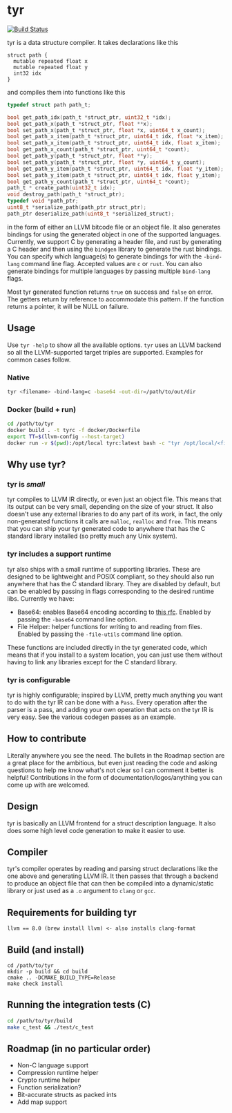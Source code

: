 # tyr
[![Build Status](https://travis-ci.org/bzcheeseman/tyr.svg?branch=master)](https://travis-ci.org/bzcheeseman/tyr)

tyr is a data structure compiler. It takes declarations like this
```
struct path {
  mutable repeated float x
  mutable repeated float y
  int32 idx
}
```
and compiles them into functions like this
```c
typedef struct path path_t;

bool get_path_idx(path_t *struct_ptr, uint32_t *idx);
bool get_path_x(path_t *struct_ptr, float **x);
bool set_path_x(path_t *struct_ptr, float *x, uint64_t x_count);
bool get_path_x_item(path_t *struct_ptr, uint64_t idx, float *x_item);
bool set_path_x_item(path_t *struct_ptr, uint64_t idx, float x_item);
bool get_path_x_count(path_t *struct_ptr, uint64_t *count);
bool get_path_y(path_t *struct_ptr, float **y);
bool set_path_y(path_t *struct_ptr, float *y, uint64_t y_count);
bool get_path_y_item(path_t *struct_ptr, uint64_t idx, float *y_item);
bool set_path_y_item(path_t *struct_ptr, uint64_t idx, float y_item);
bool get_path_y_count(path_t *struct_ptr, uint64_t *count);
path_t * create_path(uint32_t idx);
void destroy_path(path_t *struct_ptr);
typedef void *path_ptr;
uint8_t *serialize_path(path_ptr struct_ptr);
path_ptr deserialize_path(uint8_t *serialized_struct);
```
in the form of either an LLVM bitcode file or an object file. It also generates bindings 
for using the generated  object in one of the supported languages. Currently, we support 
C by generating a header file, and rust by generating a C header and then using the `bindgen`
library to generate the rust bindings. You can specify which language(s) to generate bindings for with 
the `-bind-lang` command line flag. Accepted values are `c` or `rust`. You can also generate bindings 
for multiple languages by passing multiple `bind-lang` flags.

Most tyr generated function returns `true` on success and `false` on error. The getters return by 
reference to accommodate this pattern. If the function returns a pointer, it will be NULL on failure.

## Usage
Use `tyr -help` to show all the available options. `tyr` uses an LLVM backend so all the LLVM-supported target triples
are supported. Examples for common cases follow.

### Native
```bash
tyr <filename> -bind-lang=c -base64 -out-dir=/path/to/out/dir
```

### Docker (build + run)
```bash
cd /path/to/tyr
docker build . -t tyrc -f docker/Dockerfile
export TT=$(llvm-config --host-target)
docker run -v $(pwd):/opt/local tyrc:latest bash -c "tyr /opt/local/<filename> -bind-lang=c -target-triple=${TT} -file-utils -out-dir=/opt/local"
```


## Why use tyr?

### tyr is *small*
tyr compiles to LLVM IR directly, or even just an object file. This means that its output
can be very small, depending on the size of your struct. It also doesn't use any external libraries 
to do any part of its work, in fact, the only non-generated functions it calls are `malloc`,
`realloc` and `free`. This means that you can ship your tyr generated code to anywhere that has 
the C standard library installed (so pretty much any Unix system).

### tyr includes a support runtime
tyr also ships with a small runtime of supporting libraries. These are designed to be lightweight
and POSIX compliant, so they should also run anywhere that has the C standard library. They are
disabled by default, but can be enabled by passing in flags corresponding to the desired runtime
libs. Currently we have:

 - Base64: enables Base64 encoding according to [this rfc](https://tools.ietf.org/html/rfc4648#section-5). Enabled by passing the `-base64` command line option.
 - File Helper: helper functions for writing to and reading from files. Enabled by passing the `-file-utils` command line option.
 
These functions are included directly in the tyr generated code, which means that if you install to a system location, you can just use them
without having to link any libraries except for the C standard library.
 
### tyr is configurable
tyr is highly configurable; inspired by LLVM, pretty much anything you want to do with the tyr IR can be done with a `Pass`. Every operation after the parser is 
a pass, and adding your own operation that acts on the tyr IR is very easy. See the various codegen passes as an example.

## How to contribute
Literally anywhere you see the need. The bullets in the Roadmap section are a great place
for the ambitious, but even just reading the code and asking questions to help me know what's not
clear so I can comment it better is helpful! Contributions in the form of 
documentation/logos/anything you can come up with are welcomed.

## Design
tyr is basically an LLVM frontend for a struct description language. It also does some high level 
code generation to make it easier to use.

## Compiler
tyr's compiler operates by reading and parsing struct declarations like the one above
and generating LLVM IR. It then passes that through a backend to produce an object file
that can then be compiled into a dynamic/static library or just used
as a `.o` argument to `clang` or `gcc`.

## Requirements for building tyr
```
llvm == 8.0 (brew install llvm) <- also installs clang-format
```

## Build (and install)
```
cd /path/to/tyr
mkdir -p build && cd build
cmake .. -DCMAKE_BUILD_TYPE=Release
make check install
```

## Running the integration tests (C)
```bash
cd /path/to/tyr/build
make c_test && ./test/c_test
```

## Roadmap (in no particular order)
- Non-C language support
- Compression runtime helper
- Crypto runtime helper
- Function serialization?
- Bit-accurate structs as packed ints
- Add map support
